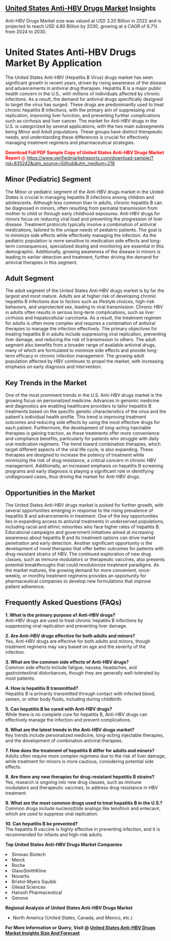 <h2><a href="https://www.verifiedmarketreports.com/download-sample/?rid=835242&amp;utm_source=Github&amp;utm_medium=218" target="_blank">United States Anti-HBV Drugs Market</a> Insights</h2><p>Anti-HBV Drugs Market size was valued at USD 3.20 Billion in 2022 and is projected to reach USD 4.80 Billion by 2030, growing at a CAGR of 6.7% from 2024 to 2030.</p><p><h1>United States Anti-HBV Drugs Market By Application</h1> <p>The United States Anti-HBV (Hepatitis B Virus) drugs market has seen significant growth in recent years, driven by rising awareness of the disease and advancements in antiviral drug therapies. Hepatitis B is a major public health concern in the U.S., with millions of individuals affected by chronic infections. As a result, the demand for antiviral drugs specifically designed to target the virus has surged. These drugs are predominantly used to treat chronic hepatitis B infections, with the primary aim of suppressing viral replication, improving liver function, and preventing further complications such as cirrhosis and liver cancer. The market for Anti-HBV drugs in the U.S. is categorized by several applications, with the two main subsegments being Minor and Adult populations. These groups have distinct therapeutic needs, and understanding these differences is crucial for effectively managing treatment regimens and pharmaceutical strategies. <p><span class=""><span style="color: #ff0000;"><strong>Download Full PDF Sample Copy of United States Anti-HBV Drugs Market Report</strong> @ </span><a href="https://www.verifiedmarketreports.com/download-sample/?rid=835242&amp;utm_source=Github&amp;utm_medium=218" target="_blank">https://www.verifiedmarketreports.com/download-sample/?rid=835242&amp;utm_source=Github&amp;utm_medium=218</a></span></p></p> <h2>Minor (Pediatric) Segment</h2> <p>The Minor or pediatric segment of the Anti-HBV drugs market in the United States is crucial in managing hepatitis B infections among children and adolescents. Although less common than in adults, chronic hepatitis B can be diagnosed in minors, often resulting from perinatal transmission from mother to child or through early childhood exposures. Anti-HBV drugs for minors focus on reducing viral load and preventing the progression of liver disease. Treatment protocols typically involve a combination of antiviral medications, tailored to the unique needs of pediatric patients. The goal is to minimize side effects while effectively managing the infection. As the pediatric population is more sensitive to medication side effects and long-term consequences, specialized dosing and monitoring are essential in this demographic. Additionally, growing awareness of the disease in minors is leading to earlier detection and treatment, further driving the demand for antiviral therapies in this segment. <h2>Adult Segment</h2> <p>The adult segment of the United States Anti-HBV drugs market is by far the largest and most mature. Adults are at higher risk of developing chronic hepatitis B infections due to factors such as lifestyle choices, high-risk behaviors, and unprotected sex, leading to viral transmission. Chronic HBV in adults often results in serious long-term complications, such as liver cirrhosis and hepatocellular carcinoma. As a result, the treatment regimen for adults is often more complex and requires a combination of antiviral therapies to manage the infection effectively. The primary objectives for treating hepatitis B in adults include suppressing viral replication, preventing liver damage, and reducing the risk of transmission to others. The adult segment also benefits from a broader range of available antiviral drugs, many of which are formulated to minimize side effects and provide long-term efficacy in chronic infection management. The growing adult population affected by HBV continues to propel the market, with increasing emphasis on early diagnosis and intervention. <h2>Key Trends in the Market</h2> <p>One of the most prominent trends in the U.S. Anti-HBV drugs market is the growing focus on personalized medicine. Advances in genomic medicine and diagnostics are enabling healthcare providers to tailor hepatitis B treatments based on the specific genetic characteristics of the virus and the patient's individual health profile. This trend is improving treatment outcomes and reducing side effects by using the most effective drugs for each patient. Furthermore, the development of long-acting injectable therapies is gaining traction, as these treatments offer more convenience and compliance benefits, particularly for patients who struggle with daily oral medication regimens. The trend toward combination therapies, which target different aspects of the viral life cycle, is also expanding. These therapies are designed to increase the potency of treatment while minimizing the risk of drug resistance, a critical concern in chronic HBV management. Additionally, an increased emphasis on hepatitis B screening programs and early diagnosis is playing a significant role in identifying undiagnosed cases, thus driving the market for Anti-HBV drugs. <h2>Opportunities in the Market</h2> <p>The United States Anti-HBV drugs market is poised for further growth, with several opportunities emerging in response to the rising prevalence of hepatitis B and advancements in treatment. One of the key opportunities lies in expanding access to antiviral treatments in underserved populations, including racial and ethnic minorities who face higher rates of hepatitis B. Educational campaigns and government initiatives aimed at increasing awareness about hepatitis B and its treatment options can drive market penetration and early detection. Another significant opportunity is the development of novel therapies that offer better outcomes for patients with drug-resistant strains of HBV. The continued exploration of new drug classes, such as immune modulators or therapeutic vaccines, also presents potential breakthroughs that could revolutionize treatment paradigms. As the market matures, the growing demand for more convenient, once-weekly, or monthly treatment regimens provides an opportunity for pharmaceutical companies to develop new formulations that improve patient adherence. <h2>Frequently Asked Questions (FAQs)</h2> <p><strong>1. What is the primary purpose of Anti-HBV drugs?</strong><br>Anti-HBV drugs are used to treat chronic hepatitis B infections by suppressing viral replication and preventing liver damage.</p> <p><strong>2. Are Anti-HBV drugs effective for both adults and minors?</strong><br>Yes, Anti-HBV drugs are effective for both adults and minors, though treatment regimens may vary based on age and the severity of the infection.</p> <p><strong>3. What are the common side effects of Anti-HBV drugs?</strong><br>Common side effects include fatigue, nausea, headaches, and gastrointestinal disturbances, though they are generally well-tolerated by most patients.</p> <p><strong>4. How is hepatitis B transmitted?</strong><br>Hepatitis B is primarily transmitted through contact with infected blood, semen, or other body fluids, including during childbirth.</p> <p><strong>5. Can hepatitis B be cured with Anti-HBV drugs?</strong><br>While there is no complete cure for hepatitis B, Anti-HBV drugs can effectively manage the infection and prevent complications.</p> <p><strong>6. What are the latest trends in the Anti-HBV drugs market?</strong><br>Key trends include personalized medicine, long-acting injectable therapies, and the development of combination antiviral therapies.</p> <p><strong>7. How does the treatment of hepatitis B differ for adults and minors?</strong><br>Adults often require more complex regimens due to the risk of liver damage, while treatment for minors is more cautious, considering potential side effects.</p> <p><strong>8. Are there any new therapies for drug-resistant hepatitis B strains?</strong><br>Yes, research is ongoing into new drug classes, such as immune modulators and therapeutic vaccines, to address drug resistance in HBV treatment.</p> <p><strong>9. What are the most common drugs used to treat hepatitis B in the U.S.?</strong><br>Common drugs include nucleos(t)ide analogs like tenofovir and entecavir, which are used to suppress viral replication.</p> <p><strong>10. Can hepatitis B be prevented?</strong><br>The hepatitis B vaccine is highly effective in preventing infection, and it is recommended for infants and high-risk adults.</p> </p><p><strong>Top United States Anti-HBV Drugs Market Companies</strong></p><div data-test-id=""><p><li>Sinovac Biotech</li><li> Merck</li><li> Roche</li><li> GlaxoSmithKline</li><li> Novartis</li><li> Bristol-Myers Squibb</li><li> Gilead Sciences</li><li> Hansoh Pharmaceutical</li><li> Genova</li></p><div><strong>Regional Analysis of&nbsp;United States Anti-HBV Drugs Market</strong></div><ul><li dir="ltr"><p dir="ltr">North America&nbsp;(United States, Canada, and Mexico, etc.)</p></li></ul><p><strong>For More Information or Query, Visit @&nbsp;</strong><strong><a href="https://www.verifiedmarketreports.com/product/anti-hbv-drugs-market/?utm_source=Github&amp;utm_medium=218" target="_blank">United States Anti-HBV Drugs Market Insights Size And Forecast</a></strong></p></div>
